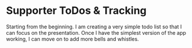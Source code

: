 # Supporter ToDos & Tracking

Starting from the beginning. I am creating a very simple todo list so that I can focus on the presentation. Once I have the simplest version of the app working, I can move on to add more bells and whistles.
